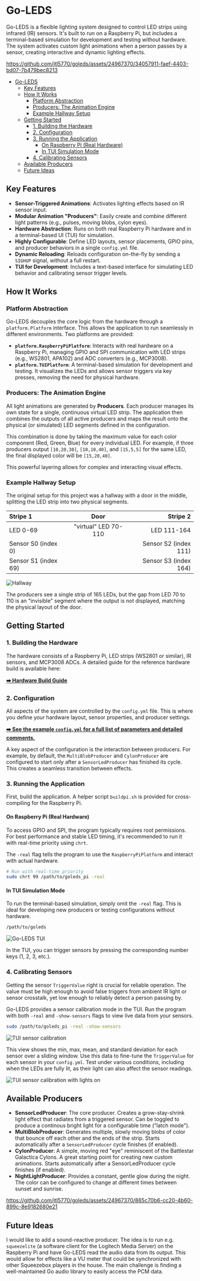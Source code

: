 # Go-LEDS

Go-LEDS is a flexible lighting system designed to control LED strips
using infrared (IR) sensors. It's built to run on a Raspberry Pi, but
includes a terminal-based simulation for development and testing
without hardware. The system activates custom light animations when a
person passes by a sensor, creating interactive and dynamic lighting
effects.

https://github.com/jtl5770/goleds/assets/24967370/34057911-faef-4403-bd07-7b479bec8213

<!--toc:start-->
- [Go-LEDS](#go-leds)
  - [Key Features](#key-features)
  - [How It Works](#how-it-works)
    - [Platform Abstraction](#platform-abstraction)
    - [Producers: The Animation Engine](#producers-the-animation-engine)
    - [Example Hallway Setup](#example-hallway-setup)
  - [Getting Started](#getting-started)
    - [1. Building the Hardware](#1-building-the-hardware)
    - [2. Configuration](#2-configuration)
    - [3. Running the Application](#3-running-the-application)
      - [On Raspberry Pi (Real Hardware)](#on-raspberry-pi-real-hardware)
      - [In TUI Simulation Mode](#in-tui-simulation-mode)
    - [4. Calibrating Sensors](#4-calibrating-sensors)
  - [Available Producers](#available-producers)
  - [Future Ideas](#future-ideas)
<!--toc:end-->

## Key Features

*   **Sensor-Triggered Animations**: Activates lighting effects based
    on IR sensor input.
*   **Modular Animation "Producers"**: Easily create and combine
    different light patterns (e.g., pulses, moving blobs, cylon eyes).
*   **Hardware Abstraction**: Runs on both real Raspberry Pi hardware
    and in a terminal-based UI (TUI) for simulation.
*   **Highly Configurable**: Define LED layouts, sensor placements,
    GPIO pins, and producer behaviors in a single `config.yml` file.
*   **Dynamic Reloading**: Reloads configuration on-the-fly by sending
    a `SIGHUP` signal, without a full restart.
*   **TUI for Development**: Includes a text-based interface for
    simulating LED behavior and calibrating sensor trigger levels.

## How It Works

### Platform Abstraction

Go-LEDS decouples the core logic from the hardware through a
`platform.Platform` interface. This allows the application to run
seamlessly in different environments. Two platforms are provided:

*   **`platform.RaspberryPiPlatform`**: Interacts with real hardware
    on a Raspberry Pi, managing GPIO and SPI communication with LED
    strips (e.g., WS2801, APA102) and ADC converters (e.g., MCP3008).
*   **`platform.TUIPlatform`**: A terminal-based simulation for
    development and testing. It visualizes the LEDs and allows sensor
    triggers via key presses, removing the need for physical hardware.

### Producers: The Animation Engine

All light animations are generated by **Producers**. Each producer
manages its own state for a single, continuous virtual LED strip. The
application then combines the outputs of all active producers and maps
the result onto the physical (or simulated) LED segments defined in
the configuration.

This combination is done by taking the maximum value for each color
component (Red, Green, Blue) for every individual LED. For example, if
three producers output `[10,20,30]`, `[10,10,40]`, and `[15,5,5]` for
the same LED, the final displayed color will be `[15,20,40]`.

This powerful layering allows for complex and interacting visual effects.

### Example Hallway Setup

The original setup for this project was a hallway with a door in the
middle, splitting the LED strip into two physical segments.

| Stripe 1             | Door                 |              Stripe 2 |
|:---------------------|:--------------------:|----------------------:|
| LED 0-69             | "virtual" LED 70-110 |           LED 111-164 |
| Sensor S0 (index 0)  |                      | Sensor S2 (index 111) |
| Sensor S1 (index 69) |                      | Sensor S3 (index 164) |

![Hallway](images/hallway.png)

The producers see a single strip of 165 LEDs, but the gap from LED 70
to 110 is an "invisible" segment where the output is not displayed,
matching the physical layout of the door.

## Getting Started

### 1. Building the Hardware

The hardware consists of a Raspberry Pi, LED strips (WS2801 or
similar), IR sensors, and MCP3008 ADCs. A detailed guide for the
reference hardware build is available here:

**[➡️ Hardware Build Guide](Hardware.md)**

### 2. Configuration

All aspects of the system are controlled by the `config.yml`
file. This is where you define your hardware layout, sensor
properties, and producer settings.

**[➡️ See the example `config.yml` for a full list of parameters and detailed comments.](config.yml)**

A key aspect of the configuration is the interaction between
producers. For example, by default, the `MultiBlobProducer` and
`CylonProducer` are configured to start only after a
`SensorLedProducer` has finished its cycle. This creates a seamless
transition between effects.

### 3. Running the Application

First, build the application. A helper script `buildpi.sh` is provided
for cross-compiling for the Raspberry Pi.

#### On Raspberry Pi (Real Hardware)

To access GPIO and SPI, the program typically requires root
permissions. For best performance and stable LED timing, it's
recommended to run it with real-time priority using `chrt`.

The `-real` flag tells the program to use the `RaspberryPiPlatform`
and interact with actual hardware.

```bash
# Run with real-time priority
sudo chrt 99 /path/to/goleds_pi -real
```

#### In TUI Simulation Mode

To run the terminal-based simulation, simply omit the `-real`
flag. This is ideal for developing new producers or testing
configurations without hardware.

```bash
/path/to/goleds
```

![Go-LEDS TUI](images/goleds-tui.png)

In the TUI, you can trigger sensors by pressing the corresponding
number keys (1, 2, 3, etc.).

### 4. Calibrating Sensors

Getting the sensor `TriggerValue` right is crucial for reliable
operation. The value must be high enough to avoid false triggers from
ambient IR light or sensor crosstalk, yet low enough to reliably
detect a person passing by.

Go-LEDS provides a sensor calibration mode in the TUI. Run the program
with both `-real` and `-show-sensors` flags to view live data from
your sensors.

```bash
sudo /path/to/goleds_pi -real -show-sensors
```

![TUI sensor calibration](images/goleds-tui-sensors.png)

This view shows the min, max, mean, and standard deviation for each
sensor over a sliding window. Use this data to fine-tune the
`TriggerValue` for each sensor in your `config.yml`. Test under
various conditions, including when the LEDs are fully lit, as their
light can also affect the sensor readings.

![TUI sensor calibration with lights on](images/goleds-tui-sensors-light.png)

## Available Producers

*   **SensorLedProducer**: The core producer. Creates a
    grow-stay-shrink light effect that radiates from a triggered
    sensor. Can be toggled to produce a continous bright light for a
    configurable time ("latch mode").
*   **MultiBlobProducer**: Generates multiple, slowly moving blobs of
    color that bounce off each other and the ends of the strip. Starts
    automatically after a `SensorLedProducer` cycle finishes (if
    enabled).
*   **CylonProducer**: A simple, moving red "eye" reminiscent of the
    Battlestar Galactica Cylons. A great starting point for creating
    new custom animations. Starts automatically after a
    SensorLedProducer cycle finishes (if enabled).
*   **NightLightProducer**: Provides a constant, gentle glow during
    the night. The color can be configured to change at different
    times between sunset and sunrise.

https://github.com/jtl5770/goleds/assets/24967370/865c70b6-cc20-4b60-899c-8e9182680e21

## Future Ideas

I would like to add a sound-reactive producer. The idea is to run
e.g. `squeezelite` (a software client for the Logitech Media Server) on the
Raspberry Pi and have Go-LEDS read the audio data from its
output. This would allow for effects like a VU meter that could be
synchronized with other Squeezebox players in the house. The main
challenge is finding a well-maintained Go audio library to easily
access the PCM data.

<!-- Local Variables: -->
<!-- eval: (auto-fill-mode t) -->
<!-- End: -->
